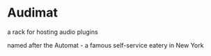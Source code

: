 # Audimat
a rack for hosting audio plugins

named after the Automat - a famous self-service eatery in New York
